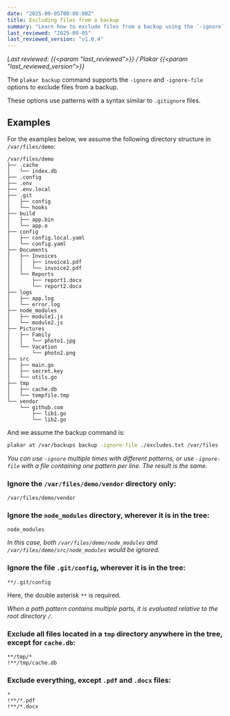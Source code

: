 ```yaml
---
date: "2025-09-05T00:00:00Z"
title: Excluding files from a backup
summary: "Learn how to exclude files from a backup using the `-ignore` and `-ignore-file` options in Plakar. This tutorial explains the syntax and provides examples for excluding files and directories."
last_reviewed: "2025-09-05"
last_reviewed_version: "v1.0.4"
---
```


*Last reviewed: {{<param "last_reviewed">}} / Plakar {{<param "last_reviewed_version">}}*

The `plakar backup` command supports the `-ignore` and `-ignore-file` options to exclude files from a backup.

These options use patterns with a syntax similar to `.gitignore` files.

## Examples

For the examples below, we assume the following directory structure in `/var/files/demo`:

```
/var/files/demo
├── .cache
│   └── index.db
├── .config
├── .env
├── .env.local
├── .git
│   ├── config
│   └── hooks
├── build
│   ├── app.bin
│   └── app.o
├── config
│   ├── config.local.yaml
│   └── config.yaml
├── Documents
│   ├── Invoices
│   │   ├── invoice1.pdf
│   │   └── invoice2.pdf
│   └── Reports
│       ├── report1.docx
│       └── report2.docx
├── logs
│   ├── app.log
│   └── error.log
├── node_modules
│   ├── module1.js
│   └── module2.js
├── Pictures
│   ├── Family
│   │   └── photo1.jpg
│   └── Vacation
│       └── photo2.png
├── src
│   ├── main.go
│   ├── secret.key
│   └── utils.go
├── tmp
│   ├── cache.db
│   └── tempfile.tmp
└── vendor
    └── github.com
        ├── lib1.go
        └── lib2.go
```

And we assume the backup command is:

```bash
plakar at /var/backups backup -ignore-file ./excludes.txt /var/files
```

*You can use `-ignore` multiple times with different patterns, or use `-ignore-file` with a file containing one pattern per line. The result is the same.*

### Ignore the `/var/files/demo/vendor` directory only:

```
/var/files/demo/vendor
```

### Ignore the `node_modules` directory, wherever it is in the tree:

```
node_modules
```

*In this case, both `/var/files/demo/node_modules` and `/var/files/demo/src/node_modules` would be ignored.*

### Ignore the file `.git/config`, wherever it is in the tree:

```
**/.git/config
```

Here, the double asterisk `**` is required.

*When a path pattern contains multiple parts, it is evaluated relative to the root directory `/`.*

### Exclude all files located in a `tmp` directory anywhere in the tree, except for `cache.db`:

```
**/tmp/*
!**/tmp/cache.db
```

### Exclude everything, except `.pdf` and `.docx` files:

```
*
!**/*.pdf
!**/*.docx
```

